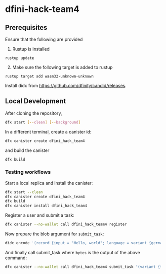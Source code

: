 # dfini-hack-team4

## Prerequisites
Ensure that the following are provided
1. Rustup is installed
```
rustup update
```
2. Make sure the following target is added to rustup
```
rustup target add wasm32-unknown-unknown
```

Install didc from https://github.com/dfinity/candid/releases.

## Local Development

After cloning the repository,

```bash
dfx start [--clean] [--background]
```

In a different terminal, create a canister id:

```bash
dfx canister create dfini_hack_team4
```

and build the canister

```bash
dfx build
```

### Testing workflows

Start a local replica and install the canister:

```bash
dfx start --clean
dfx canister create dfini_hack_team4
dfx build
dfx canister install dfini_hack_team4
```

Register a user and submit a task:
```bash
dfx canister --no-wallet call dfini_hack_team4 register
```

Now prepare the blob argument for `submit_task`:
```bash
didc encode '(record {input = "Hello, world"; language = variant {german}})' --format blob
```

And finally call submit_task where `bytes` is the output of the above command:
```bash
dfx canister --no-wallet call dfini_hack_team4 submit_task '(variant {translate_text}, blob "bytes", 120000000000, 10)'
```


